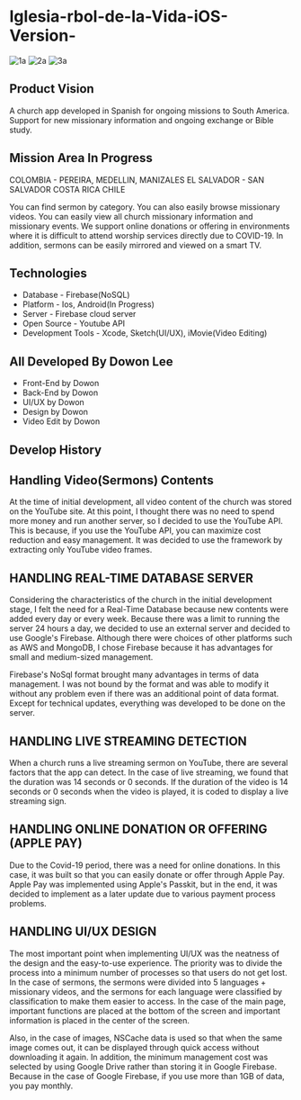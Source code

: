 # Iglesia-rbol-de-la-Vida-iOS-Version-

![1a](https://user-images.githubusercontent.com/25316124/119910949-53c4c900-bf26-11eb-80e7-c0a1826cb291.jpg)
![2a](https://user-images.githubusercontent.com/25316124/119910950-53c4c900-bf26-11eb-9a4b-2c4b65bbbc8e.jpg)
![3a](https://user-images.githubusercontent.com/25316124/119910951-53c4c900-bf26-11eb-8033-8699002eade3.jpg)


## Product Vision
A church app developed in Spanish for ongoing missions to South America. Support for new missionary information and ongoing exchange or Bible study.

## Mission Area In Progress
COLOMBIA - PEREIRA, MEDELLIN, MANIZALES
EL SALVADOR - SAN SALVADOR
COSTA RICA
CHILE

You can find sermon by category. You can also easily browse missionary videos. You can easily view all church missionary information and missionary events. We support online donations or offering in environments where it is difficult to attend worship services directly due to COVID-19. In addition, sermons can be easily mirrored and viewed on a smart TV.

## Technologies
- Database - Firebase(NoSQL)
- Platform - Ios, Android(In Progress)
- Server - Firebase cloud server
- Open Source - Youtube API
- Development Tools - Xcode, Sketch(UI/UX), iMovie(Video Editing)

## All Developed By Dowon Lee
- Front-End by Dowon
- Back-End by Dowon
- UI/UX by Dowon
- Design by Dowon
- Video Edit by Dowon

## Develop History

## Handling Video(Sermons) Contents

At the time of initial development, all video content of the church was stored on the YouTube site.  At this point, I thought there was no need to spend more money and run another server, so I decided to use the YouTube API.  This is because, if you use the YouTube API, you can maximize cost reduction and easy management.  It was decided to use the framework by extracting only YouTube video frames.

## HANDLING REAL-TIME DATABASE SERVER

Considering the characteristics of the church in the initial development stage, I felt the need for a Real-Time Database because new contents were added every day or every week.  Because there was a limit to running the server 24 hours a day, we decided to use an external server and decided to use Google's Firebase.  Although there were choices of other platforms such as AWS and MongoDB, I chose Firebase because it has advantages for small and medium-sized management.  

Firebase's NoSql format brought many advantages in terms of data management. I was not bound by the format and was able to modify it without any problem even if there was an additional point of data format.  Except for technical updates, everything was developed to be done on the server.

## HANDLING LIVE STREAMING DETECTION

When a church runs a live streaming sermon on YouTube, there are several factors that the app can detect.  In the case of live streaming, we found that the duration was 14 seconds or 0 seconds.  If the duration of the video is 14 seconds or 0 seconds when the video is played, it is coded to display a live streaming sign.

## HANDLING ONLINE DONATION OR OFFERING (APPLE PAY)

Due to the Covid-19 period, there was a need for online donations. In this case, it was built so that you can easily donate or offer through Apple Pay. Apple Pay was implemented using Apple's Passkit, but in the end, it was decided to implement as a later update due to various payment process problems.

## HANDLING UI/UX DESIGN

The most important point when implementing UI/UX was the neatness of the design and the easy-to-use experience. The priority was to divide the process into a minimum number of processes so that users do not get lost.  In the case of sermons, the sermons were divided into 5 languages + missionary videos, and the sermons for each language were classified by classification to make them easier to access.  In the case of the main page, important functions are placed at the bottom of the screen and important information is placed in the center of the screen.  

Also, in the case of images, NSCache data is used so that when the same image comes out, it can be displayed through quick access without downloading it again.  In addition, the minimum management cost was selected by using Google Drive rather than storing it in Google Firebase. Because in the case of Google Firebase, if you use more than 1GB of data, you pay monthly.

